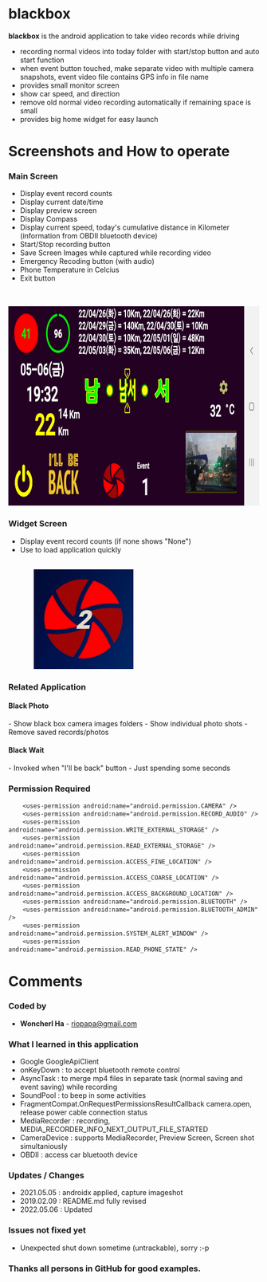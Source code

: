 # blackbox
**blackbox** is the android application to take video records while driving

- recording normal videos into today folder with start/stop button and auto start function
- when event button touched, make separate video with multiple camera snapshots, event video file contains GPS info in file name
- provides small monitor screen
- show car speed, and direction
- remove old normal video recording automatically if remaining space is small
- provides big home widget for easy launch

<H1>Screenshots and How to operate</H1>

<H3>Main Screen</H3>

- Display event record counts
- Display current date/time
- Display preview screen
- Display Compass
- Display current speed, today's cumulative distance  in Kilometer (information from OBDII bluetooth device)
- Start/Stop recording button
- Save Screen Images while captured while recording video   
- Emergency Recoding button (with audio)
- Phone Temperature in Celcius  
- Exit button

<br>&nbsp;&nbsp;&nbsp;&nbsp;&nbsp;&nbsp;&nbsp;&nbsp;&nbsp;&nbsp;&nbsp;&nbsp;
<img src="./screenshots/mainActivity.jpg" width=800 height=400>

<H3>Widget Screen</H3>

- Display event record counts (if none shows "None")
- Use to load application quickly

<br>&nbsp;&nbsp;&nbsp;&nbsp;&nbsp;&nbsp;&nbsp;&nbsp;&nbsp;&nbsp;&nbsp;&nbsp;
<img src="./screenshots/widget.jpg" width=200 height=200>

<H3>Related Application</H3>

<H4> Black Photo</H4>
- Show black box camera images folders
- Show individual photo shots
- Remove saved records/photos

<H4> Black Wait </H4>
- Invoked when "I'll be back" button
- Just spending some seconds

<H3>Permission Required</H3>

```
    <uses-permission android:name="android.permission.CAMERA" />
    <uses-permission android:name="android.permission.RECORD_AUDIO" />
    <uses-permission android:name="android.permission.WRITE_EXTERNAL_STORAGE" />
    <uses-permission android:name="android.permission.READ_EXTERNAL_STORAGE" />
    <uses-permission android:name="android.permission.ACCESS_FINE_LOCATION" />
    <uses-permission android:name="android.permission.ACCESS_COARSE_LOCATION" />
    <uses-permission android:name="android.permission.ACCESS_BACKGROUND_LOCATION" />
    <uses-permission android:name="android.permission.BLUETOOTH" />
    <uses-permission android:name="android.permission.BLUETOOTH_ADMIN" />
    <uses-permission android:name="android.permission.SYSTEM_ALERT_WINDOW" />
    <uses-permission android:name="android.permission.READ_PHONE_STATE" />
```

<H1>Comments</H1>

<H3>Coded by</H3>

-  **Woncherl Ha** - riopapa@gmail.com

<H3>What I learned in this application</H3>

- Google GoogleApiClient
- onKeyDown : to accept bluetooth remote control
- AsyncTask : to merge mp4 files in separate task (normal saving and event saving) while recording
- SoundPool : to beep in some activities
- FragmentCompat.OnRequestPermissionsResultCallback
camera.open, release power cable connection status
- MediaRecorder : recording, MEDIA_RECORDER_INFO_NEXT_OUTPUT_FILE_STARTED
- CameraDevice : supports MediaRecorder, Preview Screen, Screen shot simultaniously
- OBDII : access car bluetooth device

<H3>Updates / Changes</H3>

- 2021.05.05 : androidx applied, capture imageshot
- 2019.02.09 : README.md fully revised
- 2022.05.06 : Updated

<H3>Issues not fixed yet</H3>

- Unexpected shut down sometime (untrackable), sorry :-p

<H3>Thanks all persons in GitHub for good examples.</H3>